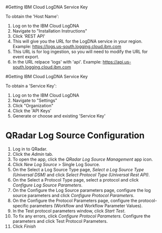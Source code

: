 
#Getting IBM Cloud LogDNA Service Key

To obtain the 'Host Name':
1. Log on to the IBM Cloud LogDNA
2. Navigate to "Installation Instructions"
3. Click 'REST API'
4. This will give you the URL for the LogDNA service in your region. Example: https://logs.us-south.logging.cloud.ibm.com
5. This URL is for log ingestion, so you will need to modify the URL for event export.
6. In the URL relpace 'logs' with 'api'. Example: https://api.us-south.logging.cloud.ibm.com 

#Getting IBM Cloud LogDNA  Service Key

To obtain a 'Service Key':
1. Log on to the IBM Cloud LogDNA
2. Navigate to "Settings"
3. Click "Organization"
4. Click the 'API Keys'
7. Generate or choose and existing 'Service Key'

# QRadar Log Source Configuration

1. Log in to QRadar.
2. Click the _Admin_ tab.
3. To open the app, click the _QRadar Log Source Management_ app icon.
4. Click _New Log Source_ > Single Log Source.
5. On the Select a Log Source Type page, _Select a Log Source Type (Universal DSM)_ and click _Select Protocol Type (Universal Rest API)_.
6. On the Select a Protocol Type page, select a protocol and click _Configure Log Source Parameters_.
7. On the Configure the Log Source parameters page, configure the log source parameters and click _Configure Protocol
Parameters_.
8. On the Configure the Protocol Parameters page, configure the protocol-specific parameters (Workflow and Workflow
Parameter Values). 
9. In the Test protocol parameters window, click _Start Test_.
10. To fix any errors, click _Configure Protocol Parameters_. Configure the parameters and click Test Protocol Parameters.
11. Click _Finish_
